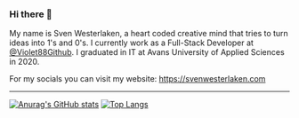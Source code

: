 ### Hi there 👋

My name is Sven Westerlaken, a heart coded creative mind that tries to turn ideas into 1's and 0's. I currently work as a Full-Stack Developer at [@Violet88Github](https://github.com/Violet88github). I graduated in IT at Avans University of Applied Sciences in 2020.

For my socials you can visit my website: https://svenwesterlaken.com

---

[![Anurag's GitHub stats](https://github-readme-stats.vercel.app/api?username=SvenWesterlaken&count_private=true)](https://github.com/SvenWesterlaken?tab=repositories)
[![Top Langs](https://github-readme-stats.vercel.app/api/top-langs/?username=anuraghazra&layout=compact)](https://github.com/SvenWesterlaken?tab=repositories)

<!--
**SvenWesterlaken/SvenWesterlaken** is a ✨ _special_ ✨ repository because its `README.md` (this file) appears on your GitHub profile.

Here are some ideas to get you started:

- 🔭 I’m currently working on ...
- 🌱 I’m currently learning ...
- 👯 I’m looking to collaborate on ...
- 🤔 I’m looking for help with ...
- 💬 Ask me about ...
- 📫 How to reach me: ...
- 😄 Pronouns: ...
- ⚡ Fun fact: ...
-->
